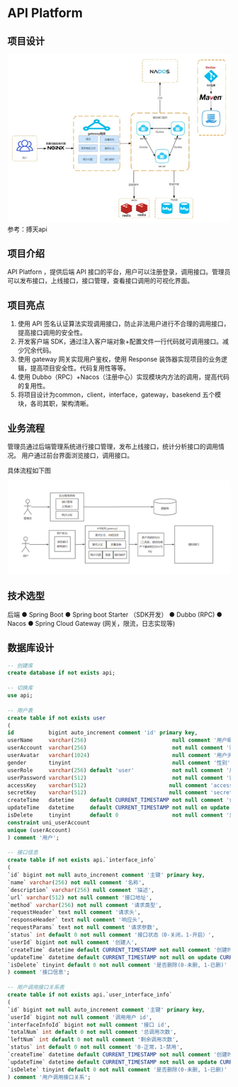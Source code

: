 # API Platform

## 项目设计
![img.png](img.png)
参考：搏天api

## 项目介绍
API Platforn ，提供后端 API 接口的平台，用户可以注册登录，调用接口。管理员可以发布接口，上线接口，接口管理，查看接口调用的可视化界面。

## 项目亮点
1. 使用 API 签名认证算法实现调用接口，防止非法用户进行不合理的调用接口，提高接口调用的安全性。
2. 开发客户端 SDK，通过注入客户端对象+配置文件一行代码就可调用接口。减少冗余代码。
3. 使用 gateway 网关实现用户鉴权，使用 Response 装饰器实现项目的业务逻辑，提高项目安全性。代码复用性等等。
4. 使用 Dubbo（RPC）+Nacos（注册中心）实现模块内方法的调用，提高代码的复用性。
5. 将项目设计为common，client，interface，gateway，basekend 五个模块，各司其职，架构清晰。

## 业务流程
管理员通过后端管理系统进行接口管理，发布上线接口，统计分析接口的调用情况。
用户通过前台界面浏览接口，调用接口。

具体流程如下图

![img_1.png](img_1.png)

## 技术选型
后端
● Spring Boot
● Spring boot Starter （SDK开发）
● Dubbo (RPC)
● Nacos
● Spring Cloud Gateway (网关，限流，日志实现等)

## 数据库设计

```sql
-- 创建库
create database if not exists api;

-- 切换库
use api;

-- 用户表
create table if not exists user
(
id           bigint auto_increment comment 'id' primary key,
userName     varchar(256)                           null comment '用户昵称',
userAccount  varchar(256)                           not null comment '账号',
userAvatar   varchar(1024)                          null comment '用户头像',
gender       tinyint                                null comment '性别',
userRole     varchar(256) default 'user'            not null comment '用户角色：user / admin',
userPassword varchar(512)                           not null comment '密码',
accessKey    varchar(512)                          null comment 'accessKey',
secretKey    varchar(512)                          null comment 'secretKey',
createTime   datetime     default CURRENT_TIMESTAMP not null comment '创建时间',
updateTime   datetime     default CURRENT_TIMESTAMP not null on update CURRENT_TIMESTAMP comment '更新时间',
isDelete     tinyint      default 0                 not null comment '是否删除',
constraint uni_userAccount
unique (userAccount)
) comment '用户';

-- 接口信息
create table if not exists api.`interface_info`
(
`id` bigint not null auto_increment comment '主键' primary key,
`name` varchar(256) not null comment '名称',
`description` varchar(256) null comment '描述',
`url` varchar(512) not null comment '接口地址',
`method` varchar(256) not null comment '请求类型',
`requestHeader` text null comment '请求头',
`responseHeader` text null comment '响应头',
`requestParams` text not null comment '请求参数',
`status` int default 0 not null comment '接口状态（0-关闭，1-开启）',
`userId` bigint not null comment '创建人',
`createTime` datetime default CURRENT_TIMESTAMP not null comment '创建时间',
`updateTime` datetime default CURRENT_TIMESTAMP not null on update CURRENT_TIMESTAMP comment '更新时间',
`isDelete` tinyint default 0 not null comment '是否删除(0-未删, 1-已删)'
) comment '接口信息';

-- 用户调用接口关系表
create table if not exists api.`user_interface_info`
(
`id` bigint not null auto_increment comment '主键' primary key,
`userId` bigint not null comment '调用用户 id',
`interfaceInfoId` bigint not null comment '接口 id',
`totalNum` int default 0 not null comment '总调用次数',
`leftNum` int default 0 not null comment '剩余调用次数',
`status` int default 0 not null comment '0-正常，1-禁用',
`createTime` datetime default CURRENT_TIMESTAMP not null comment '创建时间',
`updateTime` datetime default CURRENT_TIMESTAMP not null on update CURRENT_TIMESTAMP comment '更新时间',
`isDelete` tinyint default 0 not null comment '是否删除(0-未删, 1-已删)'
) comment '用户调用接口关系';
```